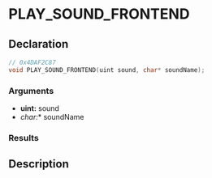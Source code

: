 # PLAY_SOUND_FRONTEND

## Declaration
```cpp
// 0x4DAF2C87
void PLAY_SOUND_FRONTEND(uint sound, char* soundName);
```

### Arguments
- **uint:** sound
- **char*:** soundName

### Results

## Description
